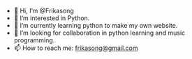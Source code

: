 - 👋 Hi, I’m @Frikasong
- 👀 I’m interested in Python.
- 🌱 I’m currently learning python to make my own website.
- 💞️ I’m looking for collaboration in python learning and music programming.
- 📫 How to reach me: frikasong@gmail.com

<!---
Frikasong/Frikasong is a ✨ special ✨ repository because its `README.md` (this file) appears on your GitHub profile.
You can click the Preview link to take a look at your changes.
--->
